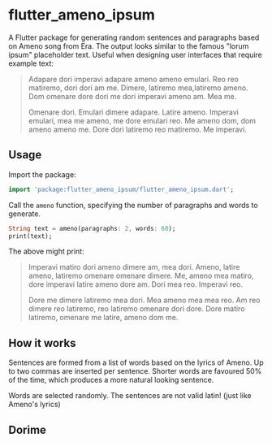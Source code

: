 # flutter_ameno_ipsum

A Flutter package for generating random sentences and paragraphs based on Ameno song from Era. The output looks similar to the famous "lorum ipsum" placeholder text. Useful when designing user interfaces that require example text:

> Adapare dori imperavi adapare ameno ameno emulari. Reo reo matiremo, dori dori am me. Dimere, latiremo mea,latiremo ameno. Dom omenare dore dori me dori imperavi ameno am. Mea me.
> 
> Omenare dori. Emulari dimere adapare. Latire ameno. Imperavi emulari, mea me ameno, me dore emulari reo. Me ameno dom, dom ameno ameno me. Dore dori latiremo reo matiremo. Me imperavi.

## Usage

Import the package:

```dart
import 'package:flutter_ameno_ipsum/flutter_ameno_ipsum.dart';
```

Call the `ameno` function, specifying the number of paragraphs and words to generate.

```dart
String text = ameno(paragraphs: 2, words: 60);
print(text);
```

The above might print:

> Imperavi matiro dori ameno dimere am, mea dori. Ameno, latire ameno, latiremo omenare omenare dimere. Me, ameno mea matiro, dore imperavi latire ameno dore am. Dori mea reo. Imperavi reo.
> 
> Dore me dimere latiremo mea dori. Mea ameno mea mea reo. Am reo dimere reo latiremo, reo latiremo omenare dori dore. Dore matiro latiremo, omenare me latire, ameno dom me.

## How it works

Sentences are formed from a list of words based on the lyrics of Ameno. Up to two commas are inserted per sentence. Shorter words are favoured 50% of the time, which produces a more natural looking sentence.

Words are selected randomly. The sentences are not valid latin! (just like Ameno's lyrics)

## Dorime